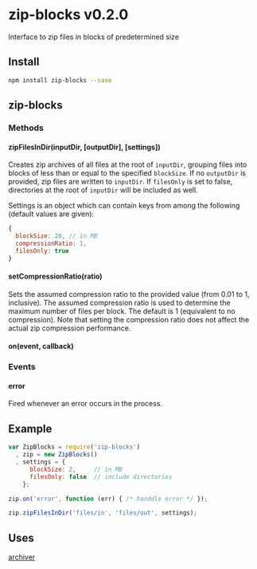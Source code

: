 # zip-blocks v0.2.0

Interface to zip files in blocks of predetermined size

## Install

```bash
npm install zip-blocks --save
```
## zip-blocks

### Methods

#### zipFilesInDir(inputDir, [outputDir], [settings])

Creates zip archives of all files at the root of `inputDir`, grouping files into blocks of less than or equal to the specified `blockSize`. If no `outputDir` is provided, zip files are written to `inputDir`. If `filesOnly` is set to false, directories at the root of `inputDir` will be included as well.

Settings is an object which can contain keys from among the following (default values are given):
```js
{
  blockSize: 20, // in MB
  compressionRatio: 1,
  filesOnly: true
}
```

#### setCompressionRatio(ratio)

Sets the assumed compression ratio to the provided value (from 0.01 to 1, inclusive). The assumed compression ratio is used to determine the maximum number of files per block. The default is 1 (equivalent to no compression). Note that setting the compression ratio does not affect the actual zip compression performance.

#### on(event, callback)

### Events

#### error

Fired whenever an error occurs in the process.

## Example

```js
var ZipBlocks = require('zip-blocks')
  , zip = new ZipBlocks()
  , settings = {
      blockSize: 2,     // in MB
      filesOnly: false  // include directories
    };

zip.on('error', function (err) { /* handdle error */ });

zip.zipFilesInDir('files/in', 'files/out', settings);
```
## Uses

[archiver](https://www.npmjs.com/package/archiver)

